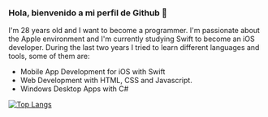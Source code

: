 ### Hola, bienvenido a mi perfil de Github 👋 

I'm 28 years old and I want to become a programmer.
I'm passionate about the Apple environment and I'm currently studying Swift to become an iOS developer.
During the last two years I tried to learn different languages  and tools, some of them are:
- Mobile App Development for iOS with Swift
- Web Development with HTML, CSS and Javascript.
- Windows Desktop Apps with C#


[![Top Langs](https://github-readme-stats.vercel.app/api/top-langs/?username=mituartel&layout=compact)](https://github.com/anuraghazra/github-readme-stats)
